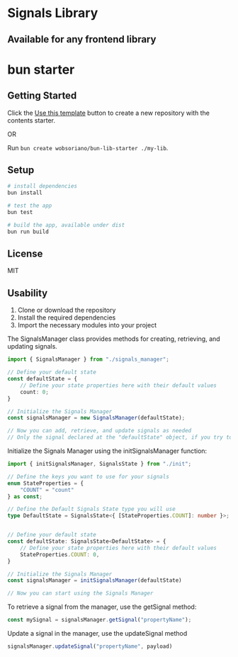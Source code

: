 # Signals Library

## Available for any frontend library

# bun starter

## Getting Started

Click the [Use this template](https://github.com/wobsoriano/bun-lib-starter/generate) button to create a new repository with the contents starter.

OR

Run `bun create wobsoriano/bun-lib-starter ./my-lib`.

## Setup

```bash
# install dependencies
bun install

# test the app
bun test

# build the app, available under dist
bun run build
```

## License

MIT

## Usability

1. Clone or download the repository
2. Install the required dependencies
3. Import the necessary modules into your project

The SignalsManager class provides methods for creating, retrieving, and updating signals. 

````Typescript
import { SignalsManager } from "./signals_manager";

// Define your default state
const defaultState = {
    // Define your state properties here with their default values
    count: 0;
}

// Initialize the Signals Manager
const signalsManager = new SignalsManager(defaultState);

// Now you can add, retrieve, and update signals as needed
// Only the signal declared at the "defaultState" object, if you try to use any key that is not already provided an error will ocurred

````
Initialize the Signals Manager using the initSignalsManager function: 

````Typescript
import { initSignalsManager, SignalsState } from "./init";

// Define the keys you want to use for your signals
enum StateProperties = {
    "COUNT" = "count"
} as const;

// Define the Default Signals State type you will use
type DefaultState = SignalsState<{ [StateProperties.COUNT]: number }>;


// Define your default state
const defaultState: SignalsState<DefaultState> = {
    // Define your state properties here with their default values
    StateProperties.COUNT: 0,
}

// Initialize the Signals Manager
const signalsManager = initSignalsManager(defaultState)

// Now you can start using the Signals Manager

````

To retrieve a signal from the manager, use the getSignal method:

````Typescript
const mySignal = signalsManager.getSignal("propertyName");
````
Update a signal in the manager, use the updateSignal method

````Typescript
signalsManager.updateSignal("propertyName", payload)
````

